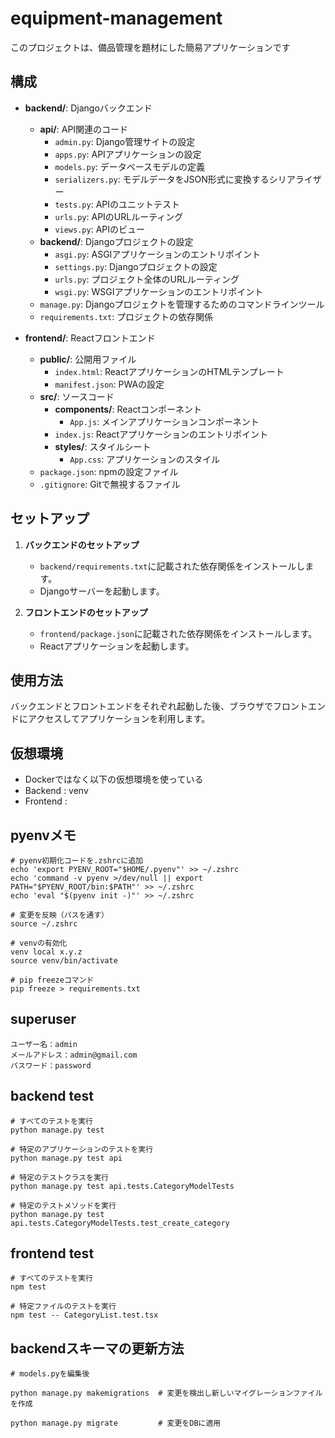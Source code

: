 # equipment-management

このプロジェクトは、備品管理を題材にした簡易アプリケーションです

## 構成

- **backend/**: Djangoバックエンド
  - **api/**: API関連のコード
    - `admin.py`: Django管理サイトの設定
    - `apps.py`: APIアプリケーションの設定
    - `models.py`: データベースモデルの定義
    - `serializers.py`: モデルデータをJSON形式に変換するシリアライザー
    - `tests.py`: APIのユニットテスト
    - `urls.py`: APIのURLルーティング
    - `views.py`: APIのビュー
  - **backend/**: Djangoプロジェクトの設定
    - `asgi.py`: ASGIアプリケーションのエントリポイント
    - `settings.py`: Djangoプロジェクトの設定
    - `urls.py`: プロジェクト全体のURLルーティング
    - `wsgi.py`: WSGIアプリケーションのエントリポイント
  - `manage.py`: Djangoプロジェクトを管理するためのコマンドラインツール
  - `requirements.txt`: プロジェクトの依存関係

- **frontend/**: Reactフロントエンド
  - **public/**: 公開用ファイル
    - `index.html`: ReactアプリケーションのHTMLテンプレート
    - `manifest.json`: PWAの設定
  - **src/**: ソースコード
    - **components/**: Reactコンポーネント
      - `App.js`: メインアプリケーションコンポーネント
    - `index.js`: Reactアプリケーションのエントリポイント
    - **styles/**: スタイルシート
      - `App.css`: アプリケーションのスタイル
  - `package.json`: npmの設定ファイル
  - `.gitignore`: Gitで無視するファイル

## セットアップ

1. **バックエンドのセットアップ**
   - `backend/requirements.txt`に記載された依存関係をインストールします。
   - Djangoサーバーを起動します。

2. **フロントエンドのセットアップ**
   - `frontend/package.json`に記載された依存関係をインストールします。
   - Reactアプリケーションを起動します。

## 使用方法
バックエンドとフロントエンドをそれぞれ起動した後、ブラウザでフロントエンドにアクセスしてアプリケーションを利用します。

## 仮想環境
- Dockerではなく以下の仮想環境を使っている
- Backend : venv
- Frontend : 

## pyenvメモ
```
# pyenv初期化コードを.zshrcに追加
echo 'export PYENV_ROOT="$HOME/.pyenv"' >> ~/.zshrc
echo 'command -v pyenv >/dev/null || export PATH="$PYENV_ROOT/bin:$PATH"' >> ~/.zshrc
echo 'eval "$(pyenv init -)"' >> ~/.zshrc

# 変更を反映（パスを通す）
source ~/.zshrc

# venvの有効化
venv local x.y.z
source venv/bin/activate

# pip freezeコマンド
pip freeze > requirements.txt
```
## superuser
```
ユーザー名：admin
メールアドレス：admin@gmail.com
パスワード：password
```

## backend test
```
# すべてのテストを実行
python manage.py test

# 特定のアプリケーションのテストを実行
python manage.py test api

# 特定のテストクラスを実行
python manage.py test api.tests.CategoryModelTests

# 特定のテストメソッドを実行
python manage.py test api.tests.CategoryModelTests.test_create_category
```

## frontend test
```
# すべてのテストを実行
npm test

# 特定ファイルのテストを実行
npm test -- CategoryList.test.tsx
```

## backendスキーマの更新方法
```
# models.pyを編集後

python manage.py makemigrations  # 変更を検出し新しいマイグレーションファイルを作成

python manage.py migrate         # 変更をDBに適用
```
